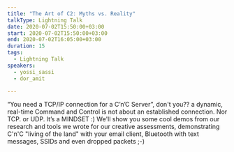 ```yaml
---
title: "The Art of C2: Myths vs. Reality"
talkType: Lightning Talk
date: 2020-07-02T15:50:00+03:00
start: 2020-07-02T15:50:00+03:00
end: 2020-07-02T16:05:00+03:00
duration: 15
tags:
  - Lightning Talk
speakers:
  - yossi_sassi
  - dor_amit

---
```

“You need a TCP/IP connection for a C’n’C Server”, don't you?? a dynamic, real-time Command and Control is not about an established connection. Nor TCP. or UDP. It’s a MINDSET :)  We'll show you some cool demos from our research and tools we wrote for our creative assessments, demonstrating C'n'C "living of the land" with your email client, Bluetooth with text messages, SSIDs and even dropped packets ;-)